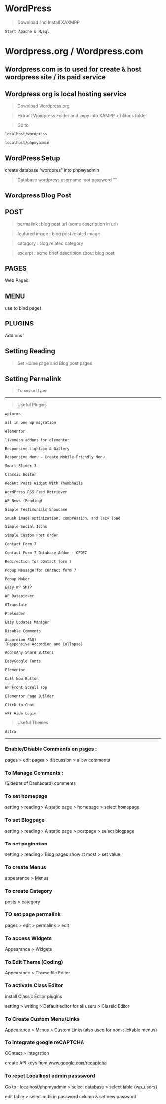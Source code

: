 # WordPress

>Download and Install XAXMPP

    Start Apache & MySql

# Wordpress.org / Wordpress.com 

## Wordpress.com is to used for create & host wordpress site / <b>its paid service</b>

## Wordpress.org is local hosting service

>Download Wordpress.org

>Extract Wordpress Folder and copy into XAMPP > htdocs folder

>Go to 

    localhost/wordpress

    localhost/phpmyadmin

## WordPress Setup

create database "wordpres" into phpmyadmin

>Database 
    wordpress
>username
    root
>password
    ""


## Wordpress Blog Post


## POST

>permalink :
blog post url (some description in url)

>featured image :
blog post related image

>catagory :
blog related category

>excerpt :
some brief descripion about blog post

## PAGES

Web Pages

## MENU

use to bind pages

## PLUGINS

Add ons

## Setting  Reading

>Set Home page and Blog post pages

## Setting  Permalink

>To set url type

---

>Useful Plugins

    wpforms

    all in one wp migration

    elementor

    livemesh addons for elementor

    Responsive Lightbox & Gallery

    Responsive Menu – Create Mobile-Friendly Menu

    Smart Slider 3

    Classic Editor

    Recent Posts Widget With Thumbnails

    WordPress RSS Feed Retriever

    WP News (Pending)

    Simple Testimonials Showcase

    Smush image optimization, compression, and lazy load

    Simple Social Icons

    Simple Custom Post Order

    Contact Form 7

    Contact Form 7 Database Addon - CFDB7

    Redirection for COntact form 7

    Popup Message for COntact form 7

    Popup Maker

    Easy WP SMTP

    WP Datepicker

    GTranslate

    Preloader

    Easy Updates Manager

    Disable Comments

    Accordion FAQ)
    (Responsive Accordion and Collapse)

    AddToAny Share Buttons

    EasyGoogle Fonts

    Elementor

    Call Now Button

    WP Front Scroll Top

    Elementor Page Builder

    Click to Chat

    WPS Hide Login

>Useful Themes

    Astra

---

### Enable/Disable Comments on pages : 

pages > edit pages > discussion > allow comments

### To Manage Comments : 

(Sidebar of Dashboard) comments 

### To set homepage

setting > reading > A static page > homepage > select homepage


### To set Blogpage

setting > reading > A static page > postpage > select blogpage


### To set pagination

setting > reading > Blog pages show at most > set value

### To create Menus

appearance > Menus

### To create Category

posts > category


### TO set page permalink 

pages > edit > permalink > edit

### To access Widgets

Appearance > Widgets

### To Edit Theme (Coding)

Appearance > Theme file Editor

### To activate Class Editor 

install Classic Editor plugins

setting > writing > Default editor for all users > Classic Editor

### To Create Custom Menu/Links

Appearance > Menus > Custom Links
(also used for non-clickable menus)


### To integrate google reCAPTCHA

COntact > Integration

create API keys from www.google.com/recaptcha

### To reset Localhost admin passsword

Go to : localhost/phpmyadmin > select database > select table {wp_users}

edit table > select md5 in password column & set new password


